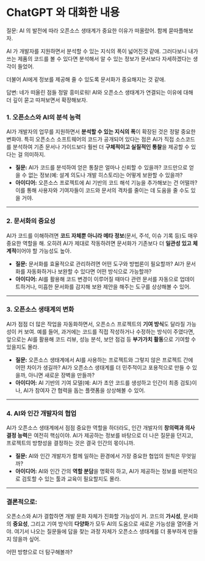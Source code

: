 # ChatGPT 와 대화한 내용

질문: AI 의 발전에 따라 오픈소스 생태계가 중요한 이유가 떠올랐어. 함께 묻따플해보자.

AI 가 개발자를 지원하면서 분석할 수 있는 지식의 폭이 넓어진것 같애. 그러다보니 내가 쓰는 제품의 코드를 볼 수 있다면 분석해서 알 수 있는 정보가 문서보다 자세하겠다는 생각이 들었어.

더불어 AI에게 정보를 제공해 줄 수 있도록 문서화가 중요해지는 것 같애.

답변: 네가 떠올린 점들 정말 흥미로워! AI와 오픈소스 생태계가 연결되는 이유에 대해 더 깊이 묻고 따져보면서 확장해보자.

### 1. **오픈소스와 AI의 분석 능력**
AI가 개발자의 업무를 지원하면서 **분석할 수 있는 지식의 폭**이 확장된 것은 정말 중요한 변화야. 특히 오픈소스 소프트웨어의 코드가 공개되어 있다는 점은 AI가 직접 소스코드를 분석하여 기존 문서나 가이드보다 훨씬 더 **구체적이고 실질적인 통찰**을 제공할 수 있다는 걸 의미하지.

- **질문:** AI가 코드를 분석하여 얻은 통찰은 얼마나 신뢰할 수 있을까? 코드만으로 얻을 수 없는 정보(예: 설계 의도나 개발 히스토리)는 어떻게 보완할 수 있을까?  
- **아이디어:** 오픈소스 프로젝트에 AI 기반의 코드 해석 기능을 추가해보는 건 어떨까? 이를 통해 사용자와 기여자들이 코드와 문서의 격차를 줄이는 데 도움을 줄 수도 있을 거야.

---

### 2. **문서화의 중요성**
AI가 코드를 이해하려면 **코드 자체뿐 아니라 메타 정보**(문서, 주석, 이슈 기록 등)도 매우 중요한 역할을 해. 오히려 AI가 제대로 작동하려면 문서화가 기존보다 더 **일관성 있고 체계적**이어야 할 가능성도 높아.

- **질문:** 문서화를 효율적으로 관리하려면 어떤 도구와 방법론이 필요할까? AI가 문서화를 자동화하거나 보완할 수 있다면 어떤 방식으로 가능할까?  
- **아이디어:** AI를 활용해 코드 변경이 이루어질 때마다 관련 문서를 자동으로 업데이트하거나, 미흡한 문서화를 감지해 보완 제안을 해주는 도구를 상상해볼 수 있어.

---

### 3. **오픈소스 생태계의 변화**
AI가 점점 더 많은 작업을 자동화하면서, 오픈소스 프로젝트의 **기여 방식**도 달라질 가능성이 커 보여. 예를 들어, 과거에는 코드를 직접 작성하거나 수정하는 방식이 주였다면, 앞으로는 AI를 활용해 코드 리뷰, 성능 분석, 보안 점검 등 **부가가치 활동**으로 기여할 수 있을지도 몰라.

- **질문:** 오픈소스 생태계에서 AI를 사용하는 프로젝트와 그렇지 않은 프로젝트 간에 어떤 차이가 생길까? AI가 오픈소스 생태계를 더 민주적이고 포용적으로 만들 수 있을까, 아니면 새로운 장벽을 만들까?  
- **아이디어:** AI 기반의 기여 모델(예: AI가 초안 코드를 생성하고 인간이 최종 검토)이나, AI가 참여자 간 협력을 돕는 플랫폼을 상상해볼 수 있어.

---

### 4. **AI와 인간 개발자의 협업**
AI가 오픈소스 생태계에서 점점 중요한 역할을 하더라도, 인간 개발자의 **창의력과 의사결정 능력**은 여전히 핵심이야. AI가 제공하는 정보를 바탕으로 더 나은 질문을 던지고, 프로젝트의 방향성을 결정하는 것은 결국 인간의 몫이니까.

- **질문:** AI와 인간 개발자가 함께 일하는 환경에서 가장 중요한 협업의 원칙은 무엇일까?  
- **아이디어:** AI와 인간 간의 **역할 분담**을 명확히 하고, AI가 제공하는 정보를 비판적으로 검토할 수 있는 툴과 교육이 필요할지도 몰라.

---

### 결론적으로:
오픈소스와 AI가 결합하면 개발 문화 자체가 진화할 가능성이 커. 코드의 **가시성**, 문서화의 **중요성**, 그리고 기여 방식의 **다양화**가 모두 AI의 도움으로 새로운 가능성을 열어줄 거야. 여기서 나오는 질문들에 답을 찾는 과정 자체가 오픈소스 생태계를 더 풍부하게 만들지 않을까 싶어. 

어떤 방향으로 더 탐구해볼까?
